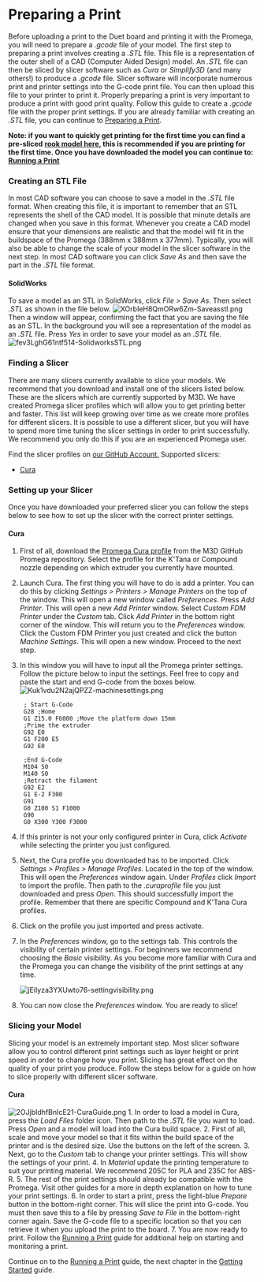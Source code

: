 # Preparing a Print

Before uploading a print to the Duet board and printing it with the Promega, you will need to prepare a _.gcode_ file of your model. The first step to preparing a print involves creating a _.STL_ file. This file is a representation of the outer shell of a CAD \(Computer Aided Design\) model. An _.STL_ file can then be sliced by slicer software such as _Cura_ or _Simplify3D_ \(and many others!\) to produce a _.gcode_ file. Slicer software will incorporate numerous print and printer settings into the G-code print file. You can then upload this file to your printer to print it. Properly preparing a print is very important to produce a print with good print quality. Follow this guide to create a _.gcode_ file with the proper print settings. If you are already familiar with creating an _.STL_ file, you can continue to [Preparing a Print](http://promega.printm3d.com/books/user-manual/page/preparing-a-print#bkmrk-cura-0).

**Note: if you want to quickly get printing for the first time you can find a pre-sliced** [**rook model here**](https://drive.google.com/open?id=1PK1snlv7iPuX1XC8wjrwxUQiDmN8HcHH)**, this is recommended if you are printing for the first time. Once you have downloaded the model you can continue to:** [**Running a Print**](http://promega.printm3d.com/books/user-manual/page/running-a-print)

### Creating an STL File

In most CAD software you can choose to save a model in the _.STL_ file format. When creating this file, it is important to remember that an STL represents the shell of the CAD model. It is possible that minute details are changed when you save in this format. Whenever you create a CAD model ensure that your dimensions are realistic and that the model will fit in the buildspace of the Promega \(388mm x 388mm x 377mm\). Typically, you will also be able to change the scale of your model in the slicer software in the next step. In most CAD software you can click _Save As_ and then save the part in the _.STL_ file format.

#### SolidWorks

To save a model as an STL in SolidWorks, click _File &gt; Save As_. Then select _.STL_ as shown in the file below. ![XOrbIeH8QmORw6Zm-Saveasstl.png](http://promega.printm3d.com/uploads/images/gallery/2018-06-Jun/scaled-840-0/XOrbIeH8QmORw6Zm-Saveasstl.png) Then a window will appear, confirming the fact that you are saving the file as an STL. In the background you will see a representation of the model as an _.STL_ file. Press _Yes_ in order to save your model as an _.STL_ file. ![fev3LghG61ntf514-SolidworksSTL.png](http://promega.printm3d.com/uploads/images/gallery/2018-06-Jun/scaled-840-0/fev3LghG61ntf514-SolidworksSTL.png)

### Finding a Slicer

There are many slicers currently available to slice your models. We recommend that you download and install one of the slicers listed below. These are the slicers which are currently supported by M3D. We have created Promega slicer profiles which will allow you to get printing better and faster. This list will keep growing over time as we create more profiles for different slicers. It is possible to use a different slicer, but you will have to spend more time tuning the slicer settings in order to print successfully. We recommend you only do this if you are an experienced Promega user.

Find the slicer profiles on [our GitHub Account.](https://github.com/PrintM3D/Promega) Supported slicers:

* [Cura](https://ultimaker.com/en/products/ultimaker-cura-software)

### Setting up your Slicer

Once you have downloaded your preferred slicer you can follow the steps below to see how to set up the slicer with the correct printer settings.

#### Cura

1. First of all, download the [Promega Cura profile](https://github.com/PrintM3D/Promega/tree/devel/Cura%20Profiles/Compound) from the M3D GitHub Promega repository. Select the profile for the K'Tana or Compound nozzle depending on which extruder you currently have mounted.
2. Launch Cura. The first thing you will have to do is add a printer. You can do this by clicking _Settings &gt; Printers &gt; Manage Printers_ on the top of the window. This will open a new window called _Preferences_. Press _Add Printer_. This will open a new _Add Printer_ window. Select _Custom FDM Printer_ under the _Custom_ tab. Click _Add Printer_ in the bottom right corner of the window. This will return you to the _Preferences_ window. Click the Custom FDM Printer you just created and click the button _Machine Settings_. This will open a new window. Proceed to the next step.
3. In this window you will have to input all the Promega printer settings. Follow the picture below to input the settings. Feel free to copy and paste the start and end G-code from the boxes below. ![Kuk1vdu2N2ajQPZZ-machinesettings.png](http://promega.printm3d.com/uploads/images/gallery/2018-06-Jun/scaled-840-0/Kuk1vdu2N2ajQPZZ-machinesettings.png)

   ```text
    ; Start G-Code
    G28 ;Home
    G1 Z15.0 F6000 ;Move the platform down 15mm
    ;Prime the extruder
    G92 E0
    G1 F200 E5
    G92 E0
   ```

   ```text
    ;End G-Code
    M104 S0
    M140 S0
    ;Retract the filament
    G92 E2
    G1 E-2 F300
    G91
    G0 Z100 S1 F1000
    G90
    G0 X300 Y300 F3000
   ```

4. If this printer is not your only configured printer in Cura, click _Activate_ while selecting the printer you just configured.
5. Next, the Cura profile you downloaded has to be imported. Click _Settings &gt; Profiles &gt; Manage Profiles_. Located in the top of the window. This will open the _Preferences_ window again. Under _Profiles_ click _Import_ to import the profile. Then path to the _.curaprofile_ file you just downloaded and press _Open_. This should successfully import the profile. Remember that there are specific Compound and K'Tana Cura profiles. 
6. Click on the profile you just imported and press activate.
7. In the _Preferences_ window, go to the settings tab. This controls the visibility of certain printer settings. For beginners we recommend choosing the _Basic_ visibility. As you become more familiar with Cura and the Promega you can change the visibility of the print settings at any time.

   ![jEiIyza3YXUwto76-settingvisibility.png](http://promega.printm3d.com/uploads/images/gallery/2018-06-Jun/scaled-840-0/jEiIyza3YXUwto76-settingvisibility.png)

8. You can now close the _Preferences_ window. You are ready to slice!

### Slicing your Model

Slicing your model is an extremely important step. Most slicer software allow you to control different print settings such as layer height or print speed in order to change how you print. Slicing has great effect on the quality of your print you produce. Follow the steps below for a guide on how to slice properly with different slicer software.

#### Cura

![2OJjbIdhfBnIcE21-CuraGuide.png](http://promega.printm3d.com/uploads/images/gallery/2018-06-Jun/scaled-840-0/2OJjbIdhfBnIcE21-CuraGuide.png) 1. In order to load a model in Cura, press the _Load Files_ folder icon. Then path to the _.STL_ file you want to load. Press _Open_ and a model will load into the Cura build space. 2. First of all, scale and move your model so that it fits within the build space of the printer and is the desired size. Use the buttons on the left of the screen. 3. Next, go to the _Custom_ tab to change your printer settings. This will show the settings of your print. 4. In _Material_ update the printing temperature to suit your printing material. We recommend 205C for PLA and 235C for ABS-R. 5. The rest of the print settings should already be compatible with the Promega. Visit other guides for a more in depth explanation on how to tune your print settings. 6. In order to start a print, press the light-blue _Prepare_ button in the bottom-right corner. This will slice the print into G-code. You must then save this to a file by pressing _Save to File_ in the bottom-right corner again. Save the G-code file to a specific location so that you can retrieve it when you upload the print to the board. 7. You are now ready to print. Follow the [Running a Print](http://promega.printm3d.com/books/user-manual/page/running-a-print) guide for additional help on starting and monitoring a print.

Continue on to the [Running a Print](http://promega.printm3d.com/books/user-manual/page/running-a-print) guide, the next chapter in the [Getting Started](http://promega.printm3d.com/books/user-manual/chapter/getting-started) guide.

